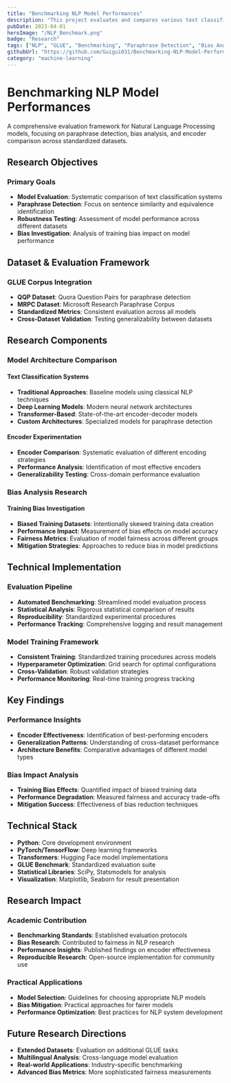 ```yaml
---
title: "Benchmarking NLP Model Performances"
description: "This project evaluates and compares various text classification systems capable of identifying paraphrases between sentences, testing the robustness of the models on the QQP and MRPC datasets from the GLUE corpus. Furthermore, the project explores whether biased training can lead to biased performance and experiments with different encoders to identify the most performant and generalizable ones."
pubDate: 2023-04-01
heroImage: "/NLP_Benchmark.png"
badge: "Research"
tags: ["NLP", "GLUE", "Benchmarking", "Paraphrase Detection", "Bias Analysis"]
githubUrl: "https://github.com/Guigui031/Benchmarking-NLP-Model-Performances"
category: "machine-learning"
---
```


# Benchmarking NLP Model Performances

A comprehensive evaluation framework for Natural Language Processing models, focusing on paraphrase detection, bias analysis, and encoder comparison across standardized datasets.

## Research Objectives

### Primary Goals
- **Model Evaluation**: Systematic comparison of text classification systems
- **Paraphrase Detection**: Focus on sentence similarity and equivalence identification
- **Robustness Testing**: Assessment of model performance across different datasets
- **Bias Investigation**: Analysis of training bias impact on model performance

## Dataset & Evaluation Framework

### GLUE Corpus Integration
- **QQP Dataset**: Quora Question Pairs for paraphrase detection
- **MRPC Dataset**: Microsoft Research Paraphrase Corpus
- **Standardized Metrics**: Consistent evaluation across all models
- **Cross-Dataset Validation**: Testing generalizability between datasets

## Research Components

### Model Architecture Comparison

#### Text Classification Systems
- **Traditional Approaches**: Baseline models using classical NLP techniques
- **Deep Learning Models**: Modern neural network architectures
- **Transformer-Based**: State-of-the-art encoder-decoder models
- **Custom Architectures**: Specialized models for paraphrase detection

#### Encoder Experimentation
- **Encoder Comparison**: Systematic evaluation of different encoding strategies
- **Performance Analysis**: Identification of most effective encoders
- **Generalizability Testing**: Cross-domain performance evaluation

### Bias Analysis Research

#### Training Bias Investigation
- **Biased Training Datasets**: Intentionally skewed training data creation
- **Performance Impact**: Measurement of bias effects on model accuracy
- **Fairness Metrics**: Evaluation of model fairness across different groups
- **Mitigation Strategies**: Approaches to reduce bias in model predictions

## Technical Implementation

### Evaluation Pipeline
- **Automated Benchmarking**: Streamlined model evaluation process
- **Statistical Analysis**: Rigorous statistical comparison of results
- **Reproducibility**: Standardized experimental procedures
- **Performance Tracking**: Comprehensive logging and result management

### Model Training Framework
- **Consistent Training**: Standardized training procedures across models
- **Hyperparameter Optimization**: Grid search for optimal configurations
- **Cross-Validation**: Robust validation strategies
- **Performance Monitoring**: Real-time training progress tracking

## Key Findings

### Performance Insights
- **Encoder Effectiveness**: Identification of best-performing encoders
- **Generalization Patterns**: Understanding of cross-dataset performance
- **Architecture Benefits**: Comparative advantages of different model types

### Bias Impact Analysis
- **Training Bias Effects**: Quantified impact of biased training data
- **Performance Degradation**: Measured fairness and accuracy trade-offs
- **Mitigation Success**: Effectiveness of bias reduction techniques

## Technical Stack

- **Python**: Core development environment
- **PyTorch/TensorFlow**: Deep learning frameworks
- **Transformers**: Hugging Face model implementations
- **GLUE Benchmark**: Standardized evaluation suite
- **Statistical Libraries**: SciPy, Statsmodels for analysis
- **Visualization**: Matplotlib, Seaborn for result presentation

## Research Impact

### Academic Contribution
- **Benchmarking Standards**: Established evaluation protocols
- **Bias Research**: Contributed to fairness in NLP research
- **Performance Insights**: Published findings on encoder effectiveness
- **Reproducible Research**: Open-source implementation for community use

### Practical Applications
- **Model Selection**: Guidelines for choosing appropriate NLP models
- **Bias Mitigation**: Practical approaches for fairer models
- **Performance Optimization**: Best practices for NLP system development

## Future Research Directions

- **Extended Datasets**: Evaluation on additional GLUE tasks
- **Multilingual Analysis**: Cross-language model evaluation
- **Real-world Applications**: Industry-specific benchmarking
- **Advanced Bias Metrics**: More sophisticated fairness measurements